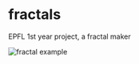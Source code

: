 # fractals
EPFL 1st year project, a fractal maker

![fractal example](https://github.com/pikkle/fractals/blob/master/example.png?raw=true)
